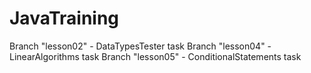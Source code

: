 # JavaTraining

Branch "lesson02" - DataTypesTester task
Branch "lesson04" - LinearAlgorithms task
Branch "lesson05" - ConditionalStatements task
